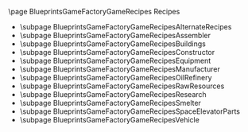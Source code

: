 \page BlueprintsGameFactoryGameRecipes Recipes
- \subpage BlueprintsGameFactoryGameRecipesAlternateRecipes
- \subpage BlueprintsGameFactoryGameRecipesAssembler
- \subpage BlueprintsGameFactoryGameRecipesBuildings
- \subpage BlueprintsGameFactoryGameRecipesConstructor
- \subpage BlueprintsGameFactoryGameRecipesEquipment
- \subpage BlueprintsGameFactoryGameRecipesManufacturer
- \subpage BlueprintsGameFactoryGameRecipesOilRefinery
- \subpage BlueprintsGameFactoryGameRecipesRawResources
- \subpage BlueprintsGameFactoryGameRecipesResearch
- \subpage BlueprintsGameFactoryGameRecipesSmelter
- \subpage BlueprintsGameFactoryGameRecipesSpaceElevatorParts
- \subpage BlueprintsGameFactoryGameRecipesVehicle
